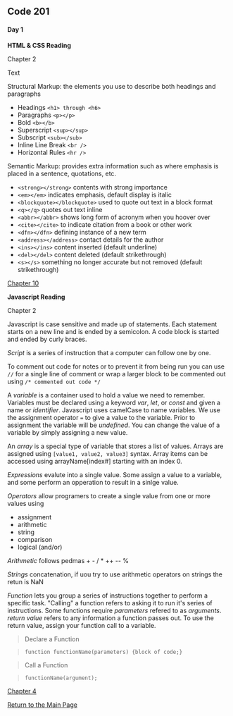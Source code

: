 ## Code 201
#### Day 1

**HTML & CSS Reading**

Chapter 2

Text

Structural Markup: the elements you use to describe both headings and paragraphs
- Headings `<h1> through <h6>`
- Paragraphs `<p></p>`
- Bold `<b></b>`
- Superscript `<sup></sup>`
- Subscript `<sub></sub>`
- Inline Line Break `<br />`
- Horizontal Rules `<hr />`

Semantic Markup: provides extra information such as where emphasis is placed in a sentence, quotations, etc.
- `<strong></strong>` contents with strong importance
- `<em></em>` indicates emphasis, default display is italic
- `<blockquote></blockquote>` used to quote out text in a block format
- `<q></q>` quotes out text inline
- `<abbr></abbr>` shows long form of acronym when you hoover over
- `<cite></cite>` to indicate citation from a book or other work
- `<dfn></dfn>` defining instance of a new term
- `<address></address>` contact details for the author
- `<ins></ins>` content inserted (default underline)
- `<del></del>` content deleted (default strikethrough)
- `<s></s>` something no longer accurate but not removed (default strikethrough)


[Chapter 10](design_web_pages_css.md)


**Javascript Reading**

Chapter 2

Javascript is case sensitive and made up of statements. Each statement starts on a new line and is ended by a semicolon. A code block is started and ended by curly braces.

*Script* is a series of instruction that a computer can follow one by one.

To comment out code for notes or to prevent it from being run you can use `//` for a single line of comment or wrap a larger block to be commented out using `/* commented out code */`

A *variable* is a container used to hold a value we need to remember. Variables must be declared using a keyword *var*, *let*, or *const* and given a name or *identifier*. Javascript uses camelCase to name variables. We use the assignment operator `=` to give a value to the variable. Prior to assignment the variable will be *undefined*. You can change the value of a variable by simply assigning a new value. 

An *array* is a special type of variable that stores a list of values. Arrays are assigned using `[value1, value2, value3]` syntax. Array items can be accessed using arrayName[index#] starting with an index 0. 

*Expressions* evalute into a single value. Some assign a value to a variable, and some perform an opperation to result in a sinlge value.

*Operators* allow programers to create a single value from one or more values using 
- assignment
- arithmetic
- string
- comparison
- logical (and/or)

*Arithmetic* follows pedmas + - / * ++ -- %

*Strings* concatenation, if uou try to use arithmetic operators on strings the retun is NaN

*Function* lets you group a series of instructions together to perform a specific task. "Calling" a function refers to asking it to run it's series of instructions. Some functions require *parameters* refered to as *arguments*. *return value* refers to any information a function passes out. To use the return value, assign your function call to a variable.

> Declare a Function 

> `function functionName(parameters) {block of code;}`

>Call a Function

>`functionName(argument);`

[Chapter 4](operators_and_loops.md)


[Return to the Main Page](README.md)